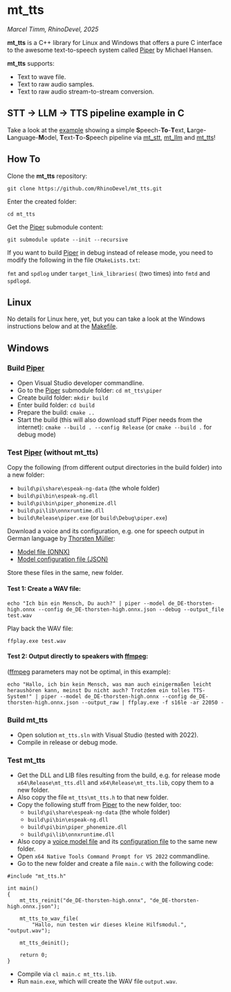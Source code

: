# mt_tts

*Marcel Timm, RhinoDevel, 2025*

**mt_tts** is a C++ library for Linux and Windows that offers a pure C interface
to the awesome text-to-speech system called
[Piper](https://github.com/rhasspy/piper) by Michael Hansen.

**mt_tts** supports:
- Text to wave file.
- Text to raw audio samples.
- Text to raw audio stream-to-stream conversion.

## STT -> LLM -> TTS pipeline example in C

Take a look at the [example](https://github.com/RhinoDevel/mt_llm/tree/main/stt_llm_tts-pipeline-example)
showing a simple **S**peech-**To**-**T**ext, **L**arge-**L**anguage-**M**odel,
**T**ext-**T**o-**S**peech pipeline via
[mt_stt](https://github.com/RhinoDevel/mt_stt),
[mt_llm](https://github.com/RhinoDevel/mt_llm)
and [mt_tts](./)!

## How To

Clone the **mt_tts** repository:

`git clone https://github.com/RhinoDevel/mt_tts.git`

Enter the created folder:

`cd mt_tts`

Get the [Piper](https://github.com/rhasspy/piper) submodule content:

`git submodule update --init --recursive`

If you want to build [Piper](https://github.com/rhasspy/piper) in debug instead
of release mode, you need to modify the following in the file `CMakeLists.txt`:

`fmt` and `spdlog` under `target_link_libraries(` (two times) into `fmtd` and
`spdlogd`.

## Linux

No details for Linux here, yet, but you can take a look at the Windows
instructions below and at the [Makefile](./mt_tts/Makefile).

## Windows

### Build [Piper](https://github.com/rhasspy/piper)

- Open Visual Studio developer commandline.
- Go to the [Piper](https://github.com/rhasspy/piper) submodule folder:
  `cd mt_tts\piper`
- Create build folder: `mkdir build`
- Enter build folder: `cd build`
- Prepare the build: `cmake ..`
- Start the build (this will also download stuff Piper needs from the internet):
  `cmake --build . --config Release` (or `cmake --build .` for debug mode)

### Test [Piper](https://github.com/rhasspy/piper) (without mt_tts)

Copy the following (from different output directories in the build folder) into
a new folder:
- `build\pi\share\espeak-ng-data` (the whole folder)
- `build\pi\bin\espeak-ng.dll`
- `build\pi\bin\piper_phonemize.dll`
- `build\pi\lib\onnxruntime.dll`
- `build\Release\piper.exe` (or `build\Debug\piper.exe`)

Download a voice and its configuration, e.g. one for speech output in German language by [Thorsten Müller](https://github.com/thorstenMueller/Thorsten-Voice):

- [Model file (ONNX)](https://huggingface.co/rhasspy/piper-voices/resolve/v1.0.0/de/de_DE/thorsten/high/de_DE-thorsten-high.onnx?download=true)
- [Model configuration file (JSON)](https://huggingface.co/rhasspy/piper-voices/resolve/v1.0.0/de/de_DE/thorsten/high/de_DE-thorsten-high.onnx.json?download=true)

Store these files in the same, new folder.

#### Test 1: Create a WAV file:

`echo "Ich bin ein Mensch, Du auch?" | piper --model de_DE-thorsten-high.onnx --config de_DE-thorsten-high.onnx.json --debug --output_file test.wav`

Play back the WAV file:

`ffplay.exe test.wav`

#### Test 2: Output directly to speakers with [ffmpeg](https://ffmpeg.org/):
([ffmpeg](https://ffmpeg.org/) parameters may not be optimal, in this example):

`echo "Hallo, ich bin kein Mensch, was man auch einigermaßen leicht heraushören kann, meinst Du nicht auch? Trotzdem ein tolles TTS-System!" | piper --model de_DE-thorsten-high.onnx --config de_DE-thorsten-high.onnx.json --output_raw | ffplay.exe -f s16le -ar 22050 -`

### Build mt_tts

- Open solution `mt_tts.sln` with Visual Studio (tested with 2022).
- Compile in release or debug mode.

### Test mt_tts

- Get the DLL and LIB files resulting from the build, e.g. for release mode
  `x64\Release\mt_tts.dll` and `x64\Release\mt_tts.lib`, copy them to a new
  folder.
- Also copy the file `mt_tts\mt_tts.h` to that new folder.
- Copy the following stuff from [Piper](https://github.com/rhasspy/piper) to the
  new folder, too:
  - `build\pi\share\espeak-ng-data` (the whole folder)
  - `build\pi\bin\espeak-ng.dll`
  - `build\pi\bin\piper_phonemize.dll`
  - `build\pi\lib\onnxruntime.dll`
- Also copy a [voice model file](https://huggingface.co/rhasspy/piper-voices/resolve/v1.0.0/de/de_DE/thorsten/high/de_DE-thorsten-high.onnx?download=true) and its [configuration file](https://huggingface.co/rhasspy/piper-voices/resolve/v1.0.0/de/de_DE/thorsten/high/de_DE-thorsten-high.onnx.json?download=true) to the same new folder.
- Open `x64 Native Tools Command Prompt for VS 2022` commandline.
- Go to the new folder and create a file `main.c` with the following code:

```
#include "mt_tts.h"

int main()
{
    mt_tts_reinit("de_DE-thorsten-high.onnx", "de_DE-thorsten-high.onnx.json");

    mt_tts_to_wav_file(
        "Hallo, nun testen wir dieses kleine Hilfsmodul.", "output.wav");

    mt_tts_deinit();

    return 0;
}
```

- Compile via `cl main.c mt_tts.lib`.
- Run `main.exe`, which will create the WAV file `output.wav`.

